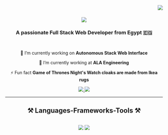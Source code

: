 <img align="right" src="https://visitor-badge.laobi.icu/badge?page_id=salesp07.salesp07" />

<h1 align="center">
    <img src="https://readme-typing-svg.herokuapp.com/?font=Righteous&size=35&center=true&vCenter=true&width=500&height=70&duration=4000&lines=Hi+There!+👋;+I'm+Mina+Hannalla!;" />
</h1>

<h3 align="center">A passionate Full Stack Web Developer from Egypt 🇪🇬</h3>

<br/>

<div align="center">
 
 🔭 I’m currently working on **Autonomous Stack Web Interface**
 
 🌱 I’m currently working at **ALA Engineering**

⚡ Fun fact **Game of Thrones Night's Watch cloaks are made from Ikea rugs**

 </div>
 
<div align="center"> 
  <a href="mailto:minasamy9090.ms@gmail.com">
    <img src="https://img.shields.io/badge/Gmail-333333?style=for-the-badge&logo=gmail&logoColor=red" />
  </a>
  <a href="https://www.linkedin.com/in/mina-samy-hannalla/" target="_blank">
    <img src="https://img.shields.io/badge/LinkedIn-0077B5?style=for-the-badge&logo=linkedin&logoColor=white" target="_blank" />
  </a>
</div>

 <hr/>
 
<h2 align="center">⚒️ Languages-Frameworks-Tools ⚒️</h2>
<br/>
<div align="center">
    <img src="https://skillicons.dev/icons?i=mongodb,express,react,nodejs,python,html,css,javascript,java,aws,vite" />
    <img src="https://skillicons.dev/icons?i=bootstrap,mui,tailwind,git,github,githubactions,vscode,mysql,docker,linux,postman,webpack,threejs" /><br>
</div>
